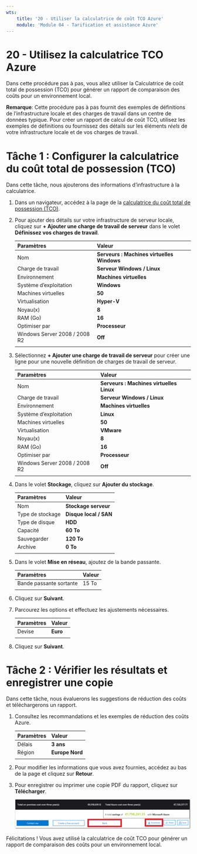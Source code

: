 ```yaml
---
wts:
    title: '20 - Utiliser la calculatrice de coût TCO Azure'
    module: 'Module 04 - Tarification et assistance Azure'
---
```

# 20 - Utilisez la calculatrice TCO Azure


Dans cette procédure pas à pas, vous allez utiliser la Calculatrice de coût total de possession (TCO) pour générer un rapport de comparaison des coûts pour un environnement local.

**Remarque**: Cette procédure pas à pas fournit des exemples de définitions de l’infrastructure locale et des charges de travail dans un centre de données typique. Pour créer un rapport de calcul de coût TCO, utilisez les exemples de définitions ou fournissez des détails sur les éléments *réels* de votre infrastructure locale et de vos charges de travail.

# Tâche 1 : Configurer la calculatrice du coût total de possession (TCO)

Dans cette tâche, nous ajouterons des informations d’infrastructure à la calculatrice. 

1. Dans un navigateur, accédez à la page de la [calculatrice du coût total de possession (TCO)](https://azure.microsoft.com/fr-fr/pricing/tco/calculator/).

2. Pour ajouter des détails sur votre infrastructure de serveur locale, cliquez sur **+ Ajouter une charge de travail de serveur** dans le volet **Définissez vos charges de travail**.

    | Paramètres | Valeur |
    | -- | -- |
    | Nom | **Serveurs : Machines virtuelles Windows** |
    | Charge de travail | **Serveur Windows / Linux** |
    | Environnement | **Machines virtuelles** |
    | Système d’exploitation | **Windows** |  
    | Machines virtuelles | **50** |
    | Virtualisation | **Hyper-V** |
    | Noyau(x) | **8**|
    | RAM (Go) | **16** |
    | Optimiser par | **Processeur** |
    | Windows Server 2008 / 2008 R2 | **Off** |
    | | |

3. Sélectionnez **+ Ajouter une charge de travail de serveur** pour créer une ligne pour une nouvelle définition de charges de travail de serveur. 

    | Paramètres | Valeur |
    | -- | -- |
    | Nom | **Serveurs : Machines virtuelles Linux** |
    | Charge de travail | **Serveur Windows / Linux** |
    | Environnement | **Machines virtuelles** |
    | Système d’exploitation | **Linux** |  
    | Machines virtuelles | **50** |
    | Virtualisation | **VMware** |
    | Noyau(x) | **8**|
    | RAM (Go) | **16** |
    | Optimiser par | **Processeur** |
    | Windows Server 2008 / 2008 R2 | **Off** |
    | | |

4. Dans le volet **Stockage**, cliquez sur **Ajouter du stockage**.

    | Paramètres | Valeur |
    | -- | -- |
    | Nom | **Stockage serveur** |
    | Type de stockage | **Disque local / SAN** |
    | Type de disque | **HDD** |
    | Capacité | **60 To** |  
    | Sauvegarder | **120 To** |
    | Archive | **0 To** |
    | | |

5. Dans le volet **Mise en réseau**, ajoutez de la bande passante. 

    | Paramètres | Valeur |
    | -- | -- |
    | Bande passante sortante | 15 To|
    | | |

6. Cliquez sur **Suivant**.

7. Parcourez les options et effectuez les ajustements nécessaires. 

    | Paramètres | Valeur |
    | -- | -- |
    | Devise | **Euro** |
    | | |

8. Cliquez sur **Suivant**.

# Tâche 2 : Vérifier les résultats et enregistrer une copie

Dans cette tâche, nous évaluerons les suggestions de réduction des coûts et téléchargerons un rapport. 

1. Consultez les recommandations et les exemples de réduction des coûts Azure.

    | Paramètres | Valeur |
    | -- | -- |
    | Délais| **3 ans** |
    | Région | **Europe Nord** |
    | | |


2. Pour modifier les informations que vous avez fournies, accédez au bas de la page et cliquez sur **Retour**. 

3. Pour enregistrer ou imprimer une copie PDF du rapport, cliquez sur **Télécharger**.

    ![Capture d’écran du volet de rapport de la calculatrice de coût TCO dans Azure. Les champs de saisie mis en évidence et complétés indiquent comment définir le délai de la calculatrice de coût TCO sur trois ans et la région sur Europe du nord. Graphique présentant le coût de l’infrastructure locale et des charges de travail compensés par rapport au coût réduit de l’utilisation d’Azure.](../images/2001.png)

Félicitations ! Vous avez utilisé la calculatrice de coût TCO pour générer un rapport de comparaison des coûts pour un environnement local.
